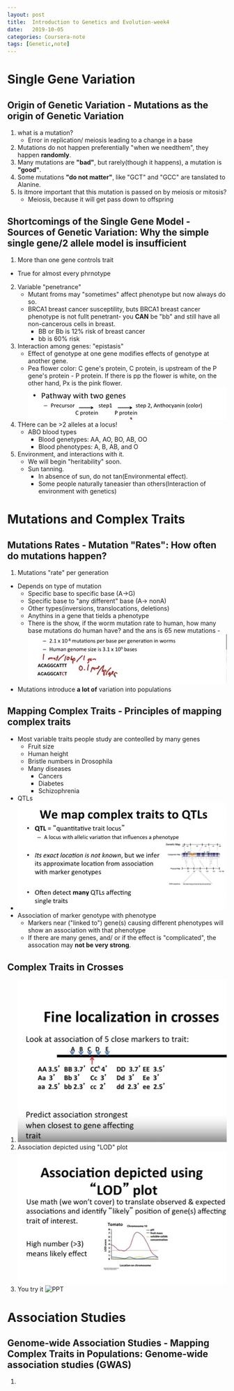 ```yaml
---
layout: post
title:  Introduction to Genetics and Evolution-week4
date:   2019-10-05
categories: Coursera-note
tags: [Genetic,note]
---
```

# Single Gene Variation
## Origin of Genetic Variation - Mutations as the origin of Genetic Variation
1. what is a mutation?
    - Error in replication/ meiosis leading to a change in a base
2. Mutations do not happen preferentially "when we needthem", they happen **randomly**.    
3. Many mutations are **"bad"**, but rarely(though it happens), a mutation is **"good"**.
4. Some mutations **"do not matter"**, like "GCT" and "GCC" are tanslated to Alanine.
5. Is itmore important that this mutation is passed on by meiosis or mitosis?
    - Meiosis, because it will get pass down to offspring
    
## Shortcomings of the Single Gene Model - Sources of Genetic Variation: Why the simple single gene/2 allele model is insufficient
1. More than one gene controls trait
 - True for almost every phrnotype
2. Variable "penetrance"
    - Mutant froms may "sometimes" affect phenotype but now always do so.
    - BRCA1 breast cancer susceptility, buts BRCA1 breast cancer phenotype is not fullt penetrant- you **CAN** be "bb" and still have all non-cancerous cells in breast.
        - BB or Bb is 12% risk of breast cancer
        - bb is 60% risk
3. Interaction among genes: "epistasis"
    - Effect of genotype at one gene modifies effects of genotype at another gene.
    - Pea flower color: C gene's protein, C protein, is upstream of the P gene's protein - P protein. If there is pp the flower is white, on the other hand, Px is the pink flower. ![There is the pathway](https://raw.githubusercontent.com/LeonaCai/LeonaCai.github.io/master/img/Introduction%20to%20Genetics%20and%20Evolution-week4-1.jpg)
4.  THere can be >2 alleles at a locus!
    - ABO blood types
        - Blood genetypes: AA, AO, BO, AB, OO
        - Blood phenotypes: A, B, AB, and O
5. Environment, and interactions with it.
    - We will begin "heritability" soon.
    - Sun tanning.
        - In absence of sun, do not tan(Environmental effect).
        - Some people naturally taneasier than others(Interaction of environment with genetics)

# Mutations and Complex Traits
## Mutations Rates - Mutation "Rates": How often do mutations happen?
1. Mutations "rate" per generation
- Depends on type of mutation
    - Specific base to specific base (A->G)
    - Specific base to "any different" base (A-> nonA)
    - Other types(inversions, translocations, deletions)
    - Anythins in a gene that tields a phenotype
    - There is the show, if the worm mutation rate to human, how many base mutations do human have? and the ans is 65 new mutations
    -![There is the show, if the worm mutation rate to human, how many base mutations do human have? and the ans is 65 new mutations](https://raw.githubusercontent.com/LeonaCai/LeonaCai.github.io/master/img/Introduction%20to%20Genetics%20and%20Evolution-week4-2.jpg)
- Mutations introduce **a lot of** variation into populations

## Mapping Complex Traits - Principles of mapping complex traits
- Most variable traits people study are conteolled by many genes
    - Fruit size
    - Human height
    - Bristle numbers in Drosophila
    - Many diseases
        - Cancers
        - Diabetes
        - Schizophrenia
- QTLs
- ![QTLs](https://raw.githubusercontent.com/LeonaCai/LeonaCai.github.io/master/img/Introduction%20to%20Genetics%20and%20Evolution-week4-3.jpg)
- Association of marker genotype with phenotype
    - Markers near ("linked to") gene(s) causing different phenotypes will show an association with that phenotype
    - If there are many genes, and/ or if the effect is "complicated", the assocation may **not be very strong**.

## Complex Traits in Crosses
1. ![Fine localization in crosses](https://raw.githubusercontent.com/LeonaCai/LeonaCai.github.io/master/img/Introduction%20to%20Genetics%20and%20Evolution-week4-4.jpg)
2. Association depicted using "LOD" plot![PPT](https://raw.githubusercontent.com/LeonaCai/LeonaCai.github.io/master/img/Introduction%20to%20Genetics%20and%20Evolution-week4-5.jpg)
3. You try it ![PPT](https://i.loli.net/2019/12/04/d4frXyzHN8BtLYO.jpg)


# Association Studies
## Genome-wide Association Studies - Mapping Complex Traits in Populations: Genome-wide association studies (GWAS)
1. 
